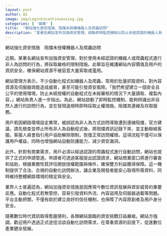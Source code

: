 ```yaml
---
layout: post
author: AI
image: img/Logintocontinueusing.jpg
categories: [ '娛樂' ]
title:  "網站強化資安措施，阻擋未授權機器人及爬蟲訪問"
description: "某著名網站宣布加強資安管理，啟動即時監控機制以防止未經認證的機器人與爬蟲進行非人為訪問，並嚴格限制自動化程式大量索取內容。對於有商業需求者，網站提供認證申請管道，確保合法合規取得資料，同步維護用戶資訊安全與網站資源穩定。"
---
```

網站強化資安措施　阻擋未授權機器人及爬蟲訪問

近期，某著名網站宣布加強資安管理，對於使用未經認證的機器人或爬蟲程式進行非人為訪問的行為，將採取嚴格的限制措施。此舉旨在維護網站內容價值及用戶的資訊安全，確保網站資源不被惡意大量索取或濫用。

網站管理方表示，不少自動化程式如機器人及爬蟲，常用於批量抓取資料，對內容資源及伺服器效能造成威脅，甚至可能引發資安風險。「我們希望建立一個安全且公平的使用環境，防止未經授權的自動程式在未經審核的情況下大量讀取、複製內容，」網站負責人進一步指出。為此，網站啟動了即時監控機制，能夠辨識出非自然人進行的訪問行為，並在發現違規時即時採取止權措施，阻擋其連線及存取服務。

用戶若因網路環境設定異常，被誤認為非人為方式訪問導致遭到連線阻擋，官方建議，請先檢查並停止所有非人為自動程式後，將阻擋資訊記錄下來，並主動聯絡客服。客服人員會指引用戶協助解除限制，恢復正常訪問權限。這項流程不僅可以保護用戶權益，同時也增強網站自動防護能力，減少資安漏洞。

此外，針對有商業需求，用戶必須以經過認證的爬蟲程式進行自動訪問，網站也提供了正式的申請管道。申請者可透過客服提出認證請求，網站商業窗口將進行審查和協助，根據業務性質評估開放授權範圍與條件，確保雙方利益獲得保障。這一機制提供了合法、合規的自動化訪問辦法，讓企業及開發者能安心取得所需資料，同時維持整體網路環境的穩定與安全。

業界人士普遍認為，網站加強資安措施是因應現今數位資訊發展與資安威脅的重要反應。自動化程式若無管控，容易引發資料外流、內容盜用及伺服器過載等問題。平台主動把關，不僅有助於建立良好的信任機制，也保障了內容原創者及用戶身分安全。

隨著數位時代資訊取得愈趨便利，各類網站面臨的資安挑戰日益嚴峻。網站方強調，歡迎用戶透過正式途徑洽談自動化訪問需求，在尊重資源的前提下，促進數位產業健全發展。